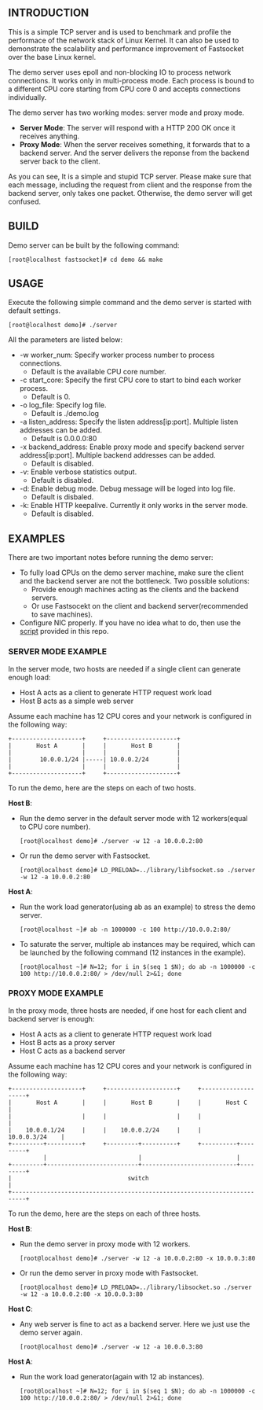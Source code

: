 ## INTRODUCTION ##

This is a simple TCP server and is used to benchmark and profile 
the performace of the network stack of Linux Kernel. It can also 
be used to demonstrate the scalability and performance improvement 
of Fastsocket over the base Linux kernel.

The demo server uses epoll and non-blocking IO to process network 
connections. It works only in multi-process mode. Each process is 
bound to a different CPU core starting from CPU core 0 and accepts 
connections individually. 

The demo server has two working modes: server mode and proxy mode. 
* **Server Mode**: The server will respond with a HTTP 200 OK once 
it receives anything.
* **Proxy Mode**: When the server receives something, it forwards 
that to a backend server. And the server delivers the reponse from 
the backend server back to the client.

As you can see, It is a simple and stupid TCP server. Please make 
sure that each message, including the request from client and 
the response from the backend server, only takes one packet. 
Otherwise, the demo server will get confused.

## BUILD ##

Demo server can be built by the following command:

`[root@localhost fastsocket]# cd demo && make`

## USAGE ##

Execute the following simple command and the demo server is started 
with default settings.

`[root@localhost demo]# ./server`

All the parameters are listed below:
- -w worker_num: Specify worker process number to process connections.
	- Default is the available CPU core number.
- -c start_core: Specify the first CPU core to start to bind each 
worker process.
	- Default is 0.
- -o log_file: Specify log file.
	- Default is ./demo.log
- -a listen_address: Specify the listen address[ip:port]. Multiple 
listen addresses can be added.
	- Default is 0.0.0.0:80
- -x backend_address: Enable proxy mode and specify backend server 
address[ip:port]. Multiple backend addresses can be added.
	- Default is disabled.
- -v: Enable verbose statistics output.
	- Default is disabled.
- -d: Enable debug mode. Debug message will be loged into log file.
	- Default is disbaled.
- -k: Enable HTTP keepalive. Currently it only works in the server 
mode.
	- Default is disabled.
 
## EXAMPLES ##

There are two important notes before running the demo server:

- To fully load CPUs on the demo server machine, make sure the client 
and the backend server are not the bottleneck. Two possible solutions:
	- Provide enough machines acting as the clients and the backend servers.
	- Or use Fastsocekt on the client and backend server(recommended to save machines).
- Configure NIC properly. If you have no idea what to do, then use the [script](../scripts/README.md "Script") provided in this repo.

### SERVER MODE EXAMPLE ###

In the server mode, two hosts are needed if a single client can generate enough load:

- Host A acts as a client to generate HTTP request work load 
- Host B acts as a simple web server

Assume each machine has 12 CPU cores and your network is configured in the following way:


	+--------------------+     +--------------------+
	|       Host A       |     |       Host B       |
	|                    |     |                    |
	|        10.0.0.1/24 |-----| 10.0.0.2/24        |
	|                    |     |                    |
	+--------------------+     +--------------------+


To run the demo, here are the steps on each of two hosts.

**Host B**:

- Run the demo server in the default server mode with 12 workers(equal to CPU core number).

	`[root@localhost demo]# ./server -w 12 -a 10.0.0.2:80`

- Or run the demo server with Fastsocket.

	`[root@localhost demo]# LD_PRELOAD=../library/libfsocket.so ./server -w 12 -a 10.0.0.2:80`

**Host A**:

- Run the work load generator(using ab as an example) to stress the demo server.

	`[root@localhost ~]# ab -n 1000000 -c 100 http://10.0.0.2:80/`

- To saturate the server, multiple ab instances may be required, which 
can be launched by the following command (12 instances in the example).

	`[root@localhost ~]# N=12; for i in $(seq 1 $N); do ab -n 1000000 -c 100 http://10.0.0.2:80/ > /dev/null 2>&1; done`


### PROXY MODE EXAMPLE ###

In the proxy mode, three hosts are needed, if one host for each client and backend server is enough:

- Host A acts as a client to generate HTTP request work load 
- Host B acts as a proxy server
- Host C acts as a backend server

Assume each machine has 12 CPU cores and your network is configured in the following way:


	+--------------------+     +--------------------+     +--------------------+
	|       Host A       |     |       Host B       |     |       Host C       |
	|                    |     |                    |     |                    |
	|    10.0.0.1/24     |     |    10.0.0.2/24     |     |     10.0.0.3/24    |
	+---------+----------+     +---------+----------+     +----------+---------+
              |                          |                           |
	+---------+--------------------------+---------------------------+---------+
	|                                 switch                                   |
	+--------------------------------------------------------------------------+



To run the demo, here are the steps on each of three hosts.

**Host B**:

- Run the demo server in proxy mode with 12 workers.

	`[root@localhost demo]# ./server -w 12 -a 10.0.0.2:80 -x 10.0.0.3:80`

- Or run the demo server in proxy mode with Fastsocket.

	`[root@localhost demo]# LD_PRELOAD=../library/libsocket.so ./server -w 12 -a 10.0.0.2:80 -x 10.0.0.3:80`

**Host C**:

- Any web server is fine to act as a backend server. Here we just use the demo server 
again. 

	`[root@localhost demo]# ./server -w 12 -a 10.0.0.3:80`

**Host A**:

- Run the work load generator(again with 12 ab instances).

	`[root@localhost ~]# N=12; for i in $(seq 1 $N); do ab -n 1000000 -c 100 http://10.0.0.2:80/ > /dev/null 2>&1; done`

